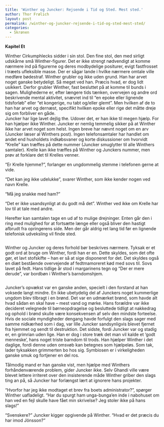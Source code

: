 ```yaml
---
title: 'Winther og Juncker: Rejsende i Tid og Sted. Mest sted.'
author: Thor Frølich
layout: post
permalink: /winther-og-juncker-rejsende-i-tid-og-sted-mest-sted/
categories:
  - Skrønen
---
```

**Kapitel Et**

Winther Cirkumphlecks sidder i sin stol. Den fine stol, den med sirligt udskårne små Winther-figurer. Det er ikke strengt nødvendigt at komme nærmere ind på figurerne og deres modbydelige positurer, evigt fastfrosset i træets ufleksible masse. Der er sågar lande i hvilke nærmere omtale ville medføre bødestraf. Winther grubler og ikke uden grund. Han har arvet noget ganske betydeligt. Så meget ved han. Præcis hvad, er dog lidt usikkert. Derfor grubler Winther, fast besluttet på at komme til bunds i sagen. Mulighederne er, efter længere tids tænken, overvejen og andre ord beskrivende mental aktivitet, snævret ind til “en epoke eller lignende tidsforløb” eller “et kongerige, nu tabt og/eller glemt”. Men hvilken af de to han har arvet og dernæst, specifikt hvilken epoke eller rige det måtte dreje sig om forbliver en gåde.  
Juncker har lige lavet dejlig the. Udover det, er han ikke til megen hjælp. For han hjælper ikke Winther. Juncker er nemlig temmelig sikker på at Winther ikke har arvet noget som helst. Ingen breve har nævnt noget om en arv (Juncker læser al Winthers post). Ingen telefonsamtaler har handlet om andet end husholdets indkøbsvaner og korte diskussioner om hvorvidt “Krelle” kan træffes på dette nummer (Juncker smuglytter til alle Winthers samtaler). Krelle kan ikke træffes på Winther og Junckers nummer, men prøv at forklare det til Krelles venner.

“Er Krelle hjemme?”, forlanger en ungdommelig stemme i telefonen gerne at vide.

“Det kan jeg ikke udelukke”, svarer Winther, som ikke kender nogen ved navn Krelle.

“Må jeg snakke med ham?”

“Det er ikke usandsynligt at du godt må det”. Winther ved ikke om Krelle har lov til at tale med andre.

Herefter kan samtalen tage en ud af to mulige drejninger. Enten går den i ring med mulighed for at fortsætte længe eller også bliver den hastigt afbrudt fra opringerens side. Men der går aldrig ret lang tid før en lignende telefonisk udveksling vil finde sted.

<div class="bitImage bitCenter" style="width: 108px">
  <img src="http://www.abekat.net/wp-content/images/margarine_01.jpg" alt="" /></p>
</div>

Winther og Juncker og deres forhold bør beskrives nærmere. Tyksak er et godt ord at bruge om Winther, fordi han er en. Dette skyldes, som det ofte gør, et lavt stofskifte – han er så at sige disponeret for det. Det skyldes også en diæt bestående overvejende af fedtmamoreret kød med sovs til. Sovs lavet på fedt. Hans tidlige år stod i margarinens tegn og “Der er mere derude”, var bordbøn i Winther’s barndomshjem.

<div class="bitImage bitRight" style="width: 188px">
  <img src="http://www.abekat.net/wp-content/images/broend_01.jpg" alt="" /></p>
</div>

Juncker’s opvækst var en ganske anden, specielt i den forstand at han voksede langt mindre. En ikke ubetydelig del af Junckers noget kummerlige ungdom blev tilbragt i en brønd. Det var en udmærket brønd, som havde alt hvad sådan en skal have – mest vand og mørke. Hans forældre var ikke decideret velegnede til børneopdragelse og besluttede tidligt at nakkedrag og ophold i brønd skulle være konsekvensen af selv den mindste forteelse. Hvis de sociale myndigheder dengang havde forfulgt den slags sager med samme nidkærhed som i dag, var lille Juncker sandsynligvis blevet fjernet fra hjemmet og sendt til destruktion. Det sidste, fordi Juncker var og stadig er, en grimrian uden lige. Han er dog i store træk det man vil kalde et ‘godt menneske’, hans noget triste barndom til trods. Han hjælper Winther i det daglige, fordi denne uden omsvøb kan betegnes som hjælpeløs. Som tak, lader tyksakken grimmerten bo hos sig. Symbiosen er i virkeligheden ganske smuk og fortjener en del ros.

Tålmodig mand er han ganske vist, men hjælpe med Winthers forhåndenværende problem, gider Juncker ikke. Selv Ghandi ville være blevet lettere irriteret over den insisterende måde Winther griber den slags ting an på, så Juncker har forlængst lært at ignorere hans projekter.

“Hvorfor har jeg ikke modtaget et brev fra boets administrator?”, spørger Winther uafladeligt. “Har du spurgt ham unga-bunga’en inde i nabohuset om han ved en fejl skulle have fået min skrivelse? Jeg stoler ikke på hans slags!”

“Svenskere?” Juncker kigger opgivende på Winther. “Hvad er det præcis du har imod Jönsson?”